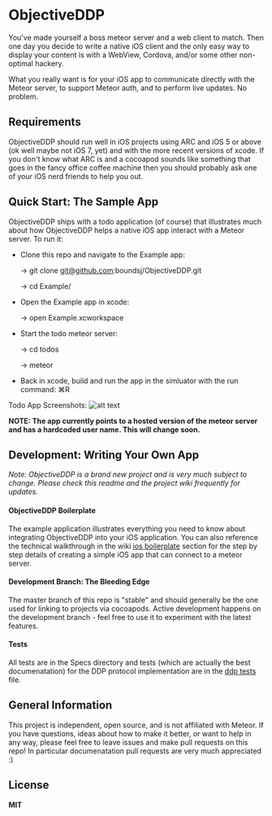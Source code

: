 ObjectiveDDP
============
You've made yourself a boss meteor server and a web client to match. Then one day you decide to write a native iOS client and the only easy way to display your content is with a WebView, Cordova, and/or some other non-optimal hackery. 

What you really want is for your iOS app to communicate directly with the Meteor server, to support Meteor auth, and to perform live updates. No problem.

Requirements
--------------
ObjectiveDDP should run well in iOS projects using ARC and iOS 5 or above (ok well maybe not iOS 7, yet) and with the more recent versions of xcode. If you don't know what ARC is and a cocoapod sounds like something that goes in the fancy office coffee machine then you should probably ask one of your iOS nerd friends to help you out.

Quick Start: The Sample App
--------------
ObjectiveDDP ships with a todo application (of course) that illustrates much about how ObjectiveDDP helps a native iOS app interact with a Meteor server. To run it:

* Clone this repo and navigate to the Example app:

    → git clone git@github.com:boundsj/ObjectiveDDP.git

    → cd Example/
    
* Open the Example app in xcode:

    → open Example.xcworkspace
    
* Start the todo meteor server:

    → cd todos
    
    → meteor

* Back in xcode, build and run the app in the simluator with the run command: ⌘R

Todo App Screenshots:
![alt text](https://raw.github.com/boundsj/ObjectiveDDP/master/screenshots.png "Screenshots")

**NOTE: The app currently points to a hosted version of the meteor server and has a hardcoded user name. This will change soon.**
    
Development: Writing Your Own App
--------------

_Note: ObjectiveDDP is a brand new project and is very much subject to change. Please check this readme and the project wiki frequently for updates._

#### ObjectiveDDP Boilerplate ####
The example application illustrates everything you need to know about integrating ObjectiveDDP into your iOS application. You can also reference the technical walkthrough in the wiki [ios boilerplate] section for the step by step details of creating a simple iOS app that can connect to a meteor server.

#### Development Branch: The Bleeding Edge ####
The master branch of this repo is "stable" and should generally be the one used for linking to projects via cocoapods. Active development happens on the development branch - feel free to use it to experiment with the latest features.

#### Tests ####
All tests are in the Specs directory and tests (which are actually the best documenatation) for the DDP protocol implementation are in the [ddp tests] file.

General Information
--------------
This project is independent, open source, and is not affiliated with Meteor. If you have questions, ideas about how to make it better, or want to help in any way, please feel free to leave issues and make pull requests on this repo! In particular documenatation pull requests are very much appreciated :)

License
--------------
**MIT**

[git-repo-url]: git@github.com:boundsj/objectiveddp.git
[ios boilerplate]: https://github.com/boundsj/ObjectiveDDP/wiki/ObjectiveDDP-iOS-Boilerplate
[ddp tests]: https://github.com/boundsj/ObjectiveDDP/blob/master/Specs/ObjectiveDDPSpec.mm


  
  